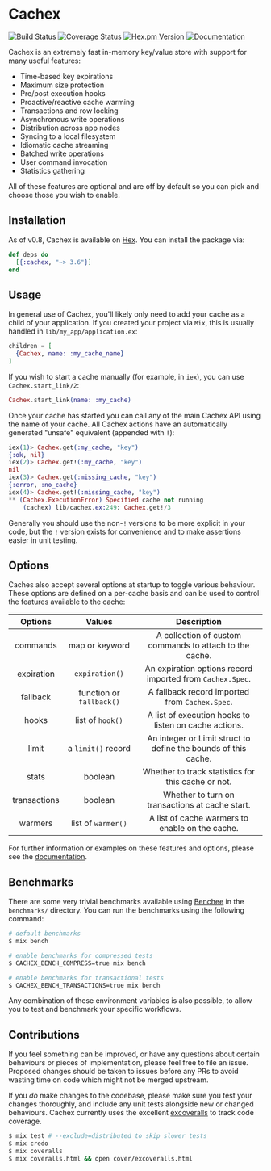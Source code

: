 # Cachex
[![Build Status](https://img.shields.io/github/actions/workflow/status/whitfin/cachex/ci.yml?branch=main)](https://github.com/whitfin/cachex/actions) [![Coverage Status](https://img.shields.io/coveralls/whitfin/cachex.svg)](https://coveralls.io/github/whitfin/cachex) [![Hex.pm Version](https://img.shields.io/hexpm/v/cachex.svg)](https://hex.pm/packages/cachex) [![Documentation](https://img.shields.io/badge/docs-latest-blue.svg)](https://hexdocs.pm/cachex/)

Cachex is an extremely fast in-memory key/value store with support for many useful features:

- Time-based key expirations
- Maximum size protection
- Pre/post execution hooks
- Proactive/reactive cache warming
- Transactions and row locking
- Asynchronous write operations
- Distribution across app nodes
- Syncing to a local filesystem
- Idiomatic cache streaming
- Batched write operations
- User command invocation
- Statistics gathering

All of these features are optional and are off by default so you can pick and choose those you wish to enable.

## Installation

As of v0.8, Cachex is available on [Hex](https://hex.pm/). You can install the package via:

```elixir
def deps do
  [{:cachex, "~> 3.6"}]
end
```

## Usage

In general use of Cachex, you'll likely only need to add your cache as a child of your application. If you created your project via `Mix`, this is usually handled in `lib/my_app/application.ex`:

```elixir
children = [
  {Cachex, name: :my_cache_name}
]
```

If you wish to start a cache manually (for example, in `iex`), you can use `Cachex.start_link/2`:

```elixir
Cachex.start_link(name: :my_cache)
```

Once your cache has started you can call any of the main Cachex API using the name of your cache. All Cachex actions have an automatically generated "unsafe" equivalent (appended with `!`):

```elixir
iex(1)> Cachex.get(:my_cache, "key")
{:ok, nil}
iex(2)> Cachex.get!(:my_cache, "key")
nil
iex(3)> Cachex.get(:missing_cache, "key")
{:error, :no_cache}
iex(4)> Cachex.get!(:missing_cache, "key")
** (Cachex.ExecutionError) Specified cache not running
    (cachex) lib/cachex.ex:249: Cachex.get!/3
```

Generally you should use the non-`!` versions to be more explicit in your code, but the `!` version exists for convenience and to make assertions easier in unit testing.

## Options

Caches also accept several options at startup to toggle various behaviour. These options are defined on a per-cache basis and can be used to control the features available to the cache:

|      Options     |          Values          |                             Description                            |
|:----------------:|:------------------------:|:------------------------------------------------------------------:|
|     commands     |      map or keyword      |       A collection of custom commands to attach to the cache.      |
|    expiration    |      `expiration()`      |      An expiration options record imported from `Cachex.Spec`.     |
|     fallback     | function or `fallback()` |            A fallback record imported from `Cachex.Spec`.          |
|       hooks      |     list of `hook()`     |        A list of execution hooks to listen on cache actions.       |
|       limit      |    a `limit()` record    |    An integer or Limit struct to define the bounds of this cache.  |
|       stats      |          boolean         |         Whether to track statistics for this cache or not.         |
|   transactions   |          boolean         |           Whether to turn on transactions at cache start.          |
|      warmers     |    list of `warmer()`    |           A list of cache warmers to enable on the cache.


For further information or examples on these features and options, please see the [documentation](docs).

## Benchmarks

There are some very trivial benchmarks available using [Benchee](https://github.com/PragTob/benchee) in the `benchmarks/` directory. You can run the benchmarks using the following command:

```bash
# default benchmarks
$ mix bench

# enable benchmarks for compressed tests
$ CACHEX_BENCH_COMPRESS=true mix bench

# enable benchmarks for transactional tests
$ CACHEX_BENCH_TRANSACTIONS=true mix bench
```

Any combination of these environment variables is also possible, to allow you to test and benchmark your specific workflows.

## Contributions

If you feel something can be improved, or have any questions about certain behaviours or pieces of implementation, please feel free to file an issue. Proposed changes should be taken to issues before any PRs to avoid wasting time on code which might not be merged upstream.

If you *do* make changes to the codebase, please make sure you test your changes thoroughly, and include any unit tests alongside new or changed behaviours. Cachex currently uses the excellent [excoveralls](https://github.com/parroty/excoveralls) to track code coverage.

```bash
$ mix test # --exclude=distributed to skip slower tests
$ mix credo
$ mix coveralls
$ mix coveralls.html && open cover/excoveralls.html
```
